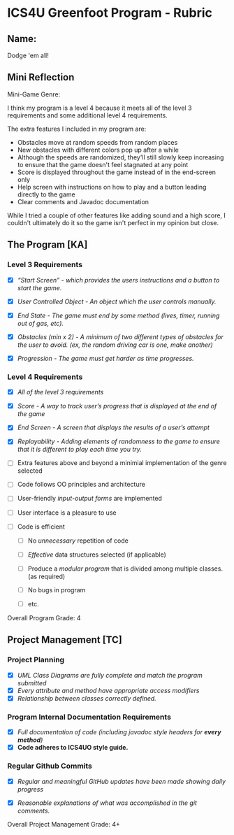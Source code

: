 # ICS4U Greenfoot Program - Rubric

## Name: 
Dodge 'em all!

## Mini Reflection

Mini-Game Genre:

I think my program is a level 4 because it meets all of the level 3 requirements and some additional level 4 requirements.

The extra features I included in my program are: 
- Obstacles move at random speeds from random places
- New obstacles with different colors pop up after a while
- Although the speeds are randomized, they'll still slowly keep increasing to ensure that the game doesn't feel stagnated at any point
- Score is displayed throughout the game instead of in the end-screen only
- Help screen with instructions on how to play and a button leading directly to the game
- Clear comments and Javadoc documentation

While I tried a couple of other features like adding sound and a high score, I couldn't ultimately do it so the game isn't perfect in my opinion but close.


## The Program [KA]
### Level 3 Requirements

- [X] *“Start Screen” - which provides the users instructions and a button to start the game.*
- [X] *User Controlled Object - An object which the user controls manually.*
- [X] *End State - The game must end by some method (lives, timer, running out of gas, etc).*
- [X] *Obstacles (min x 2) - A minimum of two different types of obstacles for the user to avoid. (ex, the random driving car is one, make another)*
- [X] *Progression - The game must get harder as time progresses.*



### Level 4 Requirements

- [X] *All of the level 3 requirements*
- [X] *Score - A way to track user’s progress that is displayed at the end of the game*
- [X] *End Screen - A screen that displays the results of a user’s attempt*
- [X] *Replayability - Adding elements of randomness to the game to ensure that it is different to play each time you try.*

- [ ] Extra features above and beyond a minimial implementation of the genre selected
- [ ] Code follows OO principles and architecture
- [ ] User-friendly *input-output forms* are implemented
- [ ] User interface is a pleasure to use

- [ ] Code is efficient
  - [ ] No *unnecessary* repetition of code
  - [ ] *Effective* data structures selected (if applicable)
  - [ ] Produce a *modular program* that is divided among multiple classes. (as required)
  - [ ] No bugs in program
  - [ ] etc.


Overall Program Grade: 4



## Project Management [TC]

### Project Planning
- [X] *UML Class Diagrams are fully complete and match the program submitted*
- [X] *Every attribute and method have appropriate access modifiers*
- [X] *Relationship between classes correctly defined.*

### Program Internal Documentation Requirements
- [X] *Full documentation of code (including javadoc style headers for **every method**)*
- [X] **Code adheres to ICS4UO style guide.**

### Regular Github Commits
- [X] *Regular and meaningful GitHub updates have been made showing daily progress*
- [X] *Reasonable explanations of what was accomplished in the git comments.*



Overall Project Management Grade: 4+